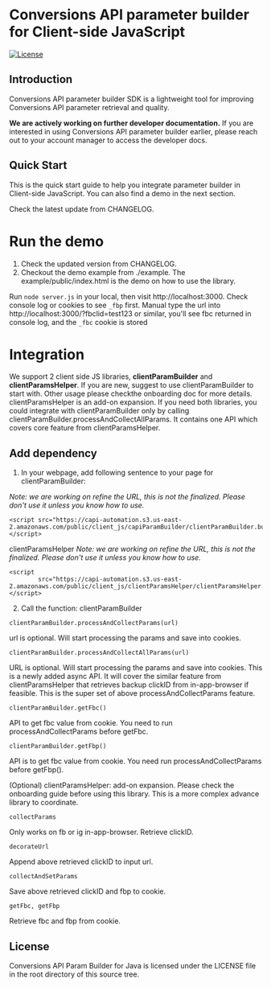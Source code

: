 # Conversions API parameter builder for Client-side JavaScript

[![License](https://img.shields.io/badge/license-Facebook%20Platform-blue.svg?style=flat-square)](https://github.com/facebook/capi-param-builder/blob/main/client_js/LICENSE)

## Introduction

Conversions API parameter builder SDK is a lightweight tool for improving
Conversions API parameter retrieval and quality.

**We are actively working on further developer documentation.** If you are
interested in using Conversions API parameter builder earlier, please reach out
to your account manager to access the developer docs.

## Quick Start

This is the quick start guide to help you integrate parameter builder in Client-side JavaScript.
You can also find a demo in the next section.

Check the latest update from CHANGELOG.

# Run the demo

1. Check the updated version from CHANGELOG.
2. Checkout the demo example from ./example. The example/public/index.html is the demo on how to use the library.

Run `node server.js` in your local, then visit http://localhost:3000. Check console log or cookies to see ```_fbp``` first.
Manual type the url into http://localhost:3000/?fbclid=test123 or similar, you'll see fbc returned in console log, and the ```_fbc``` cookie is stored

# Integration

We support 2 client side JS libraries, **clientParamBuilder** and **clientParamsHelper**.
If you are new, suggest to use clientParamBuilder to start with. Other usage please checkthe onboarding doc for more details.
clientParamsHelper is an add-on expansion.
If you need both libraries, you could integrate with clientParamBuilder only by calling clientParamBuilder.processAndCollectAllParams. It contains one API which covers core feature from clientParamsHelper.

## Add dependency

1. In your webpage, add following sentence to your page for clientParamBuilder:

*Note: we are working on refine the URL, this is not the finalized. Please don't use it unless you know how to use.*
```
<script src="https://capi-automation.s3.us-east-2.amazonaws.com/public/client_js/capiParamBuilder/clientParamBuilder.bundle.js"></script>
```

clientParamsHelper
*Note: we are working on refine the URL, this is not the finalized. Please don't use it unless you know how to use.*
```
<script
        src="https://capi-automation.s3.us-east-2.amazonaws.com/public/client_js/clientParamsHelper/clientParamsHelper.bundle.js"></script>
```

2. Call the function: clientParamBuilder

```
clientParamBuilder.processAndCollectParams(url)
```

url is optional. Will start processing the params and save into cookies.

```
clientParamBuilder.processAndCollectAllParams(url)
```

URL is optional. Will start processing the params and save into cookies. This is a newly added async API. It will cover the similar feature from clientParamsHelper that retrieves backup clickID from in-app-browser if feasible. This is the super set of above processAndCollectParams feature.

```
clientParamBuilder.getFbc()
```

API to get fbc value from cookie. You need to run processAndCollectParams before getFbc.

```
clientParamBuilder.getFbp()
```

API is to get fbc value from cookie. You need run processAndCollectParams before getFbp().


(Optional) clientParamsHelper: add-on expansion. Please check the onboarding guide before using this library. This is a more complex advance library to coordinate.

```
collectParams
```

Only works on fb or ig in-app-browser. Retrieve clickID.

```
decorateUrl
```

Append above retrieved clickID to input url.

```
collectAndSetParams
```

Save above retrieved clickID and fbp to cookie.

```
getFbc, getFbp
```

Retrieve fbc and fbp from cookie.

## License

Conversions API Param Builder for Java is licensed under the LICENSE file in the root directory of this source tree.
